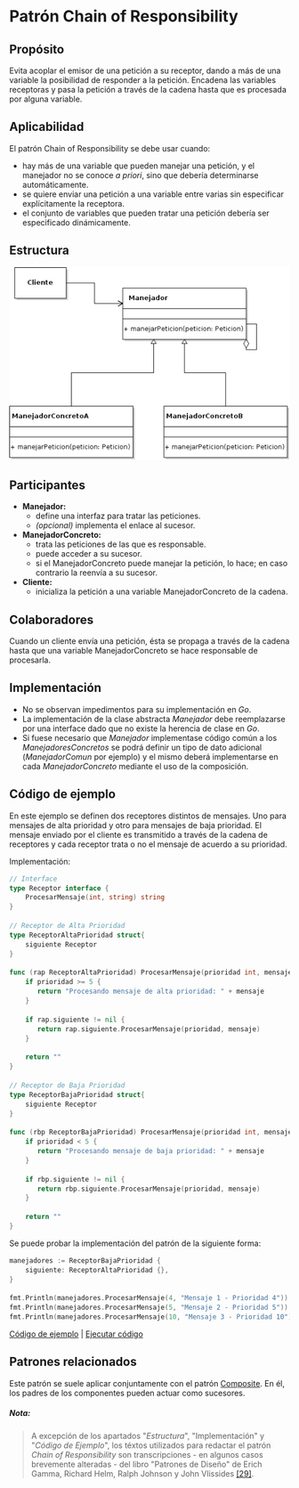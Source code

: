 # Patrón Chain of Responsibility

## Propósito

Evita acoplar el emisor de una petición a su receptor, dando a más de una variable la posibilidad de responder a la petición. Encadena las variables receptoras y pasa la petición a través de la cadena hasta que es procesada por alguna variable.

## Aplicabilidad

El patrón Chain of Responsibility se debe usar cuando:

* hay más de una variable que pueden manejar una petición, y el manejador no se conoce _a priori_, sino que debería determinarse automáticamente.
* se quiere enviar una petición a una variable entre varias sin especificar explícitamente la receptora.
* el conjunto de variables que pueden tratar una petición debería ser especificado dinámicamente.

## Estructura

![](/assets/uml/chainofresponsability.png)

## Participantes

* **Manejador:**
  * define una interfaz para tratar las peticiones.
  * _\(opcional\)_ implementa el enlace al sucesor.
* **ManejadorConcreto:**
  * trata las peticiones de las que es responsable.
  * puede acceder a su sucesor.
  * si el ManejadorConcreto puede manejar la petición, lo hace; en caso contrario la reenvía a su sucesor.
* **Cliente:**
  * inicializa la petición a una variable ManejadorConcreto de la cadena.

## Colaboradores

Cuando un cliente envía una petición, ésta se propaga a través de la cadena hasta que una variable ManejadorConcreto se hace responsable de procesarla.

## Implementación

* No se observan impedimentos para su implementación en _Go_.
* La implementación de la clase abstracta _Manejador_ debe reemplazarse por una interface dado que no existe la herencia de clase en _Go_.
* Si fuese necesario que _Manejador_ implementase código común a los _ManejadoresConcretos_ se podrá definir un tipo de dato adicional \(_ManejadorComun_ por ejemplo\) y el mismo deberá implementarse en cada _ManejadorConcreto_ mediante el uso de la composición.

## Código de ejemplo

En este ejemplo se definen dos receptores distintos de mensajes. Uno para mensajes de alta prioridad y otro para mensajes de baja prioridad. El mensaje enviado por el cliente es transmitido a través de la cadena de receptores y cada receptor trata o no el mensaje de acuerdo a su prioridad.

Implementación:

```go
// Interface
type Receptor interface {
    ProcesarMensaje(int, string) string
}

// Receptor de Alta Prioridad
type ReceptorAltaPrioridad struct{
    siguiente Receptor
}

func (rap ReceptorAltaPrioridad) ProcesarMensaje(prioridad int, mensaje string) string {
    if prioridad >= 5 {
       return "Procesando mensaje de alta prioridad: " + mensaje
    }

    if rap.siguiente != nil {
       return rap.siguiente.ProcesarMensaje(prioridad, mensaje)
    }

    return ""
}

// Receptor de Baja Prioridad
type ReceptorBajaPrioridad struct{
    siguiente Receptor
}

func (rbp ReceptorBajaPrioridad) ProcesarMensaje(prioridad int, mensaje string) string {
    if prioridad < 5 {
       return "Procesando mensaje de baja prioridad: " + mensaje
    }

    if rbp.siguiente != nil {
       return rbp.siguiente.ProcesarMensaje(prioridad, mensaje)
    }

    return ""
}
```

Se puede probar la implementación del patrón de la siguiente forma:

```go
manejadores := ReceptorBajaPrioridad {
    siguiente: ReceptorAltaPrioridad {},
}

fmt.Println(manejadores.ProcesarMensaje(4, "Mensaje 1 - Prioridad 4"))
fmt.Println(manejadores.ProcesarMensaje(5, "Mensaje 2 - Prioridad 5"))
fmt.Println(manejadores.ProcesarMensaje(10, "Mensaje 3 - Prioridad 10"))
```

[Código de ejemplo](https://github.com/danielspk/designpatternsingo/tree/master/patrones/comportamiento/chainofresponsability) \| [Ejecutar código](https://play.golang.org/p/TnwdRltyBds)

## Patrones relacionados

Este patrón se suele aplicar conjuntamente con el patrón [Composite](/patrones/estructurales/composite.md). En él, los padres de los componentes pueden actuar como sucesores.

##### Nota:

> A excepción de los apartados "_Estructura_", "Implementación" y "_Código de Ejemplo_", los téxtos utilizados para redactar el patrón _Chain of Responsibility_ son transcripciones - en algunos casos brevemente alteradas - del libro "Patrones de Diseño" de Erich Gamma, Richard Helm, Ralph Johnson y John Vlissides [\[29\]](/recursos.md).



